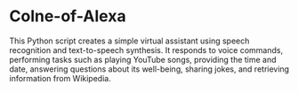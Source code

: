 # Colne-of-Alexa
This Python script creates a simple virtual assistant using speech recognition and text-to-speech synthesis. It responds to voice commands, performing tasks such as playing YouTube songs, providing the time and date, answering questions about its well-being, sharing jokes, and retrieving information from Wikipedia. 
